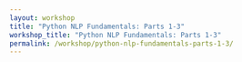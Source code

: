 ```yaml
---
layout: workshop
title: "Python NLP Fundamentals: Parts 1-3"
workshop_title: "Python NLP Fundamentals: Parts 1-3"
permalink: /workshop/python-nlp-fundamentals-parts-1-3/
---
```

